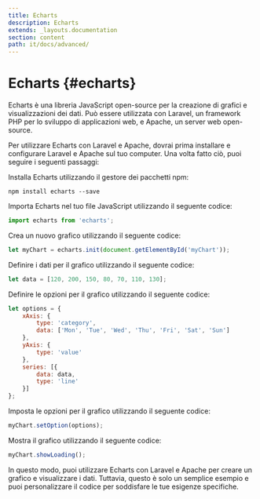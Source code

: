 ```yaml
---
title: Echarts
description: Echarts
extends: _layouts.documentation
section: content
path: it/docs/advanced/
---
```


# Echarts {#echarts}

Echarts è una libreria JavaScript open-source per la creazione di grafici e visualizzazioni dei dati. Può essere utilizzata con Laravel, un framework PHP per lo sviluppo di applicazioni web, e Apache, un server web open-source.

Per utilizzare Echarts con Laravel e Apache, dovrai prima installare e configurare Laravel e Apache sul tuo computer. Una volta fatto ciò, puoi seguire i seguenti passaggi:

Installa Echarts utilizzando il gestore dei pacchetti npm:

```console
npm install echarts --save
```

Importa Echarts nel tuo file JavaScript utilizzando il seguente codice:

```javascript
import echarts from 'echarts';
```

Crea un nuovo grafico utilizzando il seguente codice:

```javascript
let myChart = echarts.init(document.getElementById('myChart'));
```

Definire i dati per il grafico utilizzando il seguente codice:

```javascript
let data = [120, 200, 150, 80, 70, 110, 130];
```

Definire le opzioni per il grafico utilizzando il seguente codice:

```javascript
let options = {
    xAxis: {
        type: 'category',
        data: ['Mon', 'Tue', 'Wed', 'Thu', 'Fri', 'Sat', 'Sun']
    },
    yAxis: {
        type: 'value'
    },
    series: [{
        data: data,
        type: 'line'
    }]
};
```

Imposta le opzioni per il grafico utilizzando il seguente codice:

```javascript
myChart.setOption(options);
```

Mostra il grafico utilizzando il seguente codice:

```javascript
myChart.showLoading();
```

In questo modo, puoi utilizzare Echarts con Laravel e Apache per creare un grafico e visualizzare i dati. Tuttavia, questo è solo un semplice esempio e puoi personalizzare il codice per soddisfare le tue esigenze specifiche.



